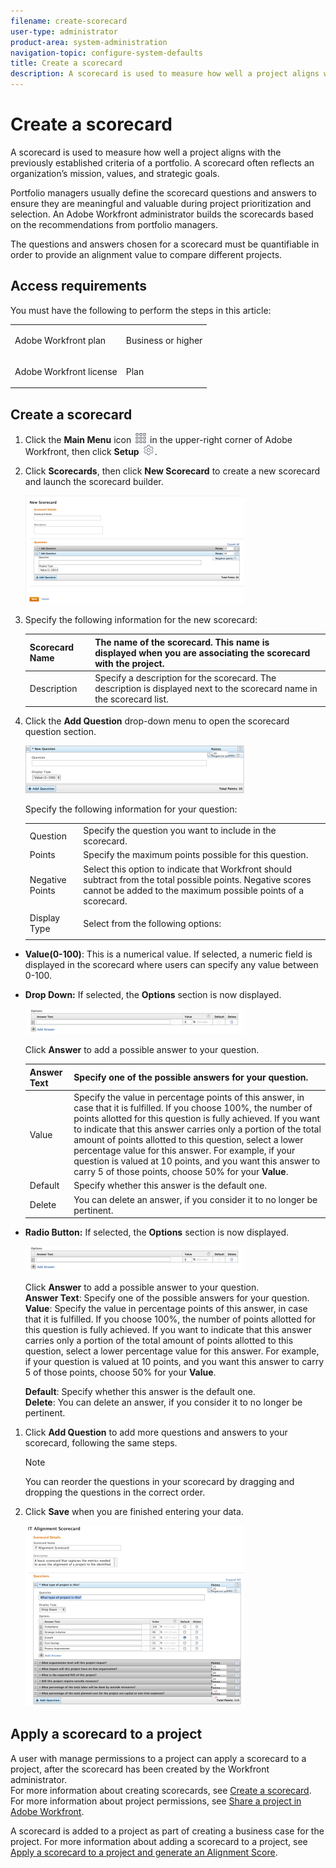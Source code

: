```yaml
---
filename: create-scorecard
user-type: administrator
product-area: system-administration
navigation-topic: configure-system-defaults
title: Create a scorecard
description: A scorecard is used to measure how well a project aligns with the previously established criteria of a portfolio. A scorecard often reflects an organization’s mission, values, and strategic goals.
---
```


# Create a scorecard

A scorecard is used to measure how well a project aligns with the previously established criteria of a portfolio. A scorecard often reflects an organization’s mission, values, and strategic goals.

Portfolio managers usually define the scorecard questions and answers to ensure they are meaningful and valuable during project prioritization and selection. An Adobe Workfront administrator builds the scorecards based on the recommendations from portfolio managers.

The questions and answers chosen for a scorecard must be quantifiable in order to provide an alignment value to compare different projects.

## Access requirements

You must have the following to perform the steps in this article:

<table cellspacing="0"> 
 <col> 
 <col> 
 <tbody> 
  <tr> 
   <td role="rowheader">Adobe Workfront plan</td> 
   <td> <p>Business or higher</p> </td> 
  </tr> 
  <tr> 
   <td role="rowheader">Adobe Workfront license</td> 
   <td> <p>Plan </p> </td> 
  </tr> 
 </tbody> 
</table>

## Create a scorecard

1. Click the **Main Menu** icon ![](assets/main-menu-icon.png) in the upper-right corner of Adobe Workfront, then click **Setup** ![](assets/gear-icon-settings.png).

1. Click **Scorecards**, then click **New Scorecard** to create a new scorecard and launch the scorecard builder.

   ![new_scorecard.png](assets/new-scorecard-350x173.png)

1. Specify the following information for the new scorecard:

   | Scorecard Name |The name of the scorecard. This name is displayed&nbsp;when you are associating the scorecard with the project. |
   |---|---|
   | Description |Specify a description for the scorecard. The description is displayed next to the scorecard name in the scorecard list. |

1. Click the **Add Question** drop-down menu to open the scorecard question section.

   ![](assets/3-350x76.png)

   Specify the following information for your question:

   <table cellspacing="0"> 
    <col> 
    <col> 
    <tbody> 
     <tr> 
      <td role="rowheader">Question</td> 
      <td>Specify the question you want to include in the scorecard.</td> 
     </tr> 
     <tr> 
      <td role="rowheader">Points</td> 
      <td>Specify the maximum points possible for this&nbsp;question.</td> 
     </tr> 
     <tr> 
      <td role="rowheader">Negative Points</td> 
      <td>Select this option&nbsp;to indicate that Workfront should subtract from the total possible points. Negative scores cannot be added to the maximum possible points of a scorecard.</td> 
     </tr> 
     <tr> 
      <td role="rowheader">Display Type</td> 
      <td> <p>Select from the following options:</p> </td> 
     </tr> 
    </tbody> 
   </table>

  * **Value(0-100)**: This is a numerical value. If selected, a numeric field is displayed in the scorecard where users can specify any value between 0-100.
  * **Drop Down:**&nbsp;If selected, the **Options** section is now displayed.

    ![drop_down_menu_with_answers_UI_for_scorecards.png](assets/drop-down-menu-with-answers-ui-for-scorecards-350x40.png)

    Click **Answer** to add a possible answer to your question.

    | Answer Text |Specify one of the possible answers for your question. |
    |---|---|
    | Value |Specify the value in percentage points of this answer, in case that it is fulfilled. If you choose 100%, the number of points allotted for this question is fully achieved. If you want to indicate that this answer carries only a portion of the total amount of points allotted to this question, select a lower percentage value for this answer. For example, if your question is valued at 10 points, and you want this answer to carry 5 of those points, choose 50% for your **Value**. |
    | Default |Specify whether this answer is the default one. |
    | Delete |You can&nbsp;delete an answer, if you consider it to no longer be pertinent. |

  * **Radio Button:** If selected, the **Options** section is now displayed.

    ![drop_down_menu_with_answers_UI_for_scorecards__1_.png](assets/drop-down-menu-with-answers-ui-for-scorecards--1--350x40.png)

    Click **Answer** to add a possible answer to your question.  
    **Answer Text**: Specify one of the possible answers for your question.  
    **Value**: Specify the value in percentage points of this answer, in case that it is fulfilled. If you choose 100%, the number of points allotted for this question is fully achieved. If you want to indicate that this answer carries only a portion of the total amount of points allotted to this question, select a lower percentage value for this answer. For example, if your question is valued at 10 points, and you want this answer to carry 5 of those points, choose 50% for your **Value**.

    **Default**: Specify whether this answer is the default one.  
    **Delete**: You can&nbsp;delete an answer, if you consider it to no longer be pertinent.

1. Click **Add Question** to add more questions and answers to your scorecard, following the same steps.

   >[!NOTE]
   >
   >You can reorder the questions in your scorecard by dragging and dropping the questions in the correct order.

1. Click **Save** when you are finished entering your data.

   ![](assets/5-350x289.png)

## Apply a scorecard to a project

A user with manage permissions to a project can apply a scorecard to a project, after the scorecard has been created by the Workfront administrator.  
For more information about&nbsp;creating scorecards, see [Create a scorecard](#creating-a-scorecard).  
For more information about project permissions, see [Share a project in Adobe Workfront](../../../workfront-basics/grant-and-request-access-to-objects/share-a-project.md).

A scorecard is added to a project as part of creating a business case for the project. For more information about&nbsp;adding a scorecard to a project, see [Apply a scorecard to a project and generate an Alignment Score](../../../manage-work/projects/define-a-business-case/apply-scorecard-to-project-to-generate-alignment-score.md).
